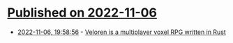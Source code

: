 # [Published on 2022-11-06](index.md)

* [2022-11-06, 19:58:56](https://news.ycombinator.com/item?id=33496414) - [Veloren is a multiplayer voxel RPG written in Rust](https://veloren.net/)
